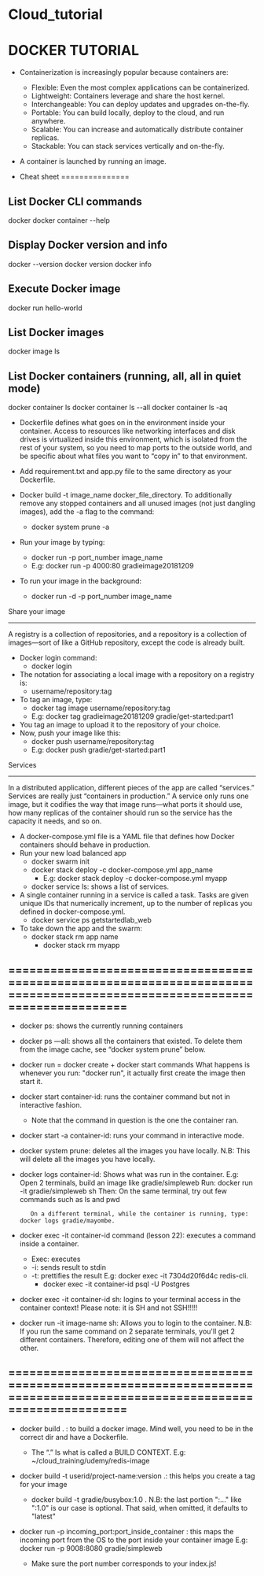 # Cloud_tutorial

# DOCKER TUTORIAL
* Containerization is increasingly popular because containers are:
    * Flexible: Even the most complex applications can be containerized.
    * Lightweight: Containers leverage and share the host kernel.
    * Interchangeable: You can deploy updates and upgrades on-the-fly.
    * Portable: You can build locally, deploy to the cloud, and run anywhere.
    * Scalable: You can increase and automatically distribute container replicas.
    * Stackable: You can stack services vertically and on-the-fly.

* A container is launched by running an image.

* Cheat sheet
===============
## List Docker CLI commands
docker
docker container --help

## Display Docker version and info
docker --version
docker version
docker info

## Execute Docker image
docker run hello-world

## List Docker images
docker image ls

## List Docker containers (running, all, all in quiet mode)
docker container ls
docker container ls --all
docker container ls -aq


* Dockerfile defines what goes on in the environment inside your container. Access to resources like networking interfaces and disk drives is virtualized inside this environment, which is isolated from the rest of your system, so you need to map ports to the outside world, and be specific about what files you want to “copy in” to that environment.

* Add requirement.txt and app.py file to the same directory as your Dockerfile.
* Docker build -t image_name docker_file_directory.
To additionally remove any stopped containers and all unused images (not just dangling images), add the -a flag to the command:
    * docker system prune -a
* Run your image by typing:
    * docker run -p port_number image_name
    * E.g: docker run -p 4000:80 gradieimage20181209
* To run your image in the background:
    * docker run -d -p port_number image_name

Share your image
***********************
A registry is a collection of repositories, and a repository is a collection of images—sort of like a GitHub repository, except the code is already built.

* Docker login command:
    * docker login
* The notation for associating a local image with a repository on a registry is:
    * username/repository:tag
* To tag an image, type:
    * docker tag image username/repository:tag
    * E.g: docker tag gradieimage20181209 gradie/get-started:part1
* You tag an image to upload it to the repository of your choice.
* Now, push your image like this:
    * docker push username/repository:tag
    * E.g: docker push gradie/get-started:part1


Services
**********
In a distributed application, different pieces of the app are called “services.”
Services are really just “containers in production.” A service only runs one image, but it codifies the way that image runs—what ports it should use, how many replicas of the container should run so the service has the capacity it needs, and so on.

* A docker-compose.yml file is a YAML file that defines how Docker containers should behave in production.
* Run your new load balanced app
    * docker swarm init
    * docker stack deploy -c docker-compose.yml app_name
        * E.g: docker stack deploy -c docker-compose.yml myapp 
    * docker service ls: shows a list of services.
* A single container running in a service is called a task. Tasks are given unique IDs that numerically increment, up to the number of replicas you defined in docker-compose.yml.
    * docker service ps getstartedlab_web
* To take down the app and the swarm:
    * docker stack rm app name
        * docker stack rm myapp






## ==========================================================================================================================
* docker ps:  shows the currently running containers

* docker ps —all:  shows all the containers that existed. To delete them from the image cache, see “docker system prune” below.

* docker run = docker create + docker start commands
	What happens is whenever you run: "docker run", it actually first create the image then start it.

* docker start container-id:  runs the container command but not in interactive fashion.
    * Note that the command in question is the one the container ran.

* docker start -a container-id: runs your command in interactive mode.

* docker system prune: deletes all the images you have locally.
    N.B: This will delete all the images you have locally.

* docker logs container-id: Shows what was run in the container.
    E.g: Open 2 terminals, build an image like gradie/simpleweb
         Run: docker run -it gradie/simpleweb sh
         Then: On the same terminal, try out few commands such as ls and pwd

         On a different terminal, while the container is running, type: docker logs gradie/mayombe.

* docker exec -it container-id command (lesson 22): executes a command inside a container.
    * Exec: executes
    * -i: sends result to stdin
    * -t: prettifies the result
    E.g: docker exec -it 7304d20f6d4c redis-cli.
        * docker exec -it container-id psql -U Postgres

* docker exec -it container-id sh: logins to your terminal access in the container context! Please note: it is SH and not SSH!!!!!

* docker run -it image-name sh: Allows you to login to the container. 
    N.B: If you run the same command on 2 separate terminals, you'll get 2 different containers.
         Therefore, editing one of them will not affect the other.

## ==========================================================================================================================

* docker build . : to build a docker image. Mind well, you need to be in the correct dir and have a Dockerfile.
    * The “.” Is what is called a BUILD CONTEXT.
    E.g: ~/cloud_training/udemy/redis-image

* docker build -t userid/project-name:version .: this helps you create a tag for your image
    * docker build -t gradie/busybox:1.0 .
    N.B: the last portion ":..." like ":1.0" is our case is optional. That said, when omitted, it defaults to "latest"

* docker run -p incoming_port:port_inside_container <image-id>: this maps the incoming port from the OS to the port inside your container image
    E.g: docker run -p 9008:8080 gradie/simpleweb
    * Make sure the port number corresponds to your index.js!










